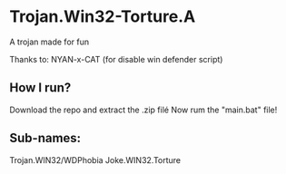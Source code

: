 # Trojan.Win32-Torture.A
A trojan made for fun

Thanks to: NYAN-x-CAT (for disable win defender script)

## How l run?
Download the repo and extract the .zip filé
Now rum the "main.bat" file!

## Sub-names:
Trojan.WIN32/WDPhobia
Joke.WIN32.Torture
